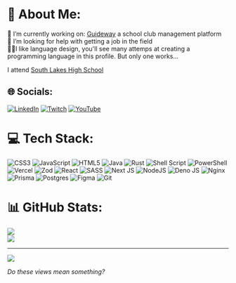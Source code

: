 # 💫 About Me:
🔭 I’m currently working on: [Guideway](https://guideway.co) a school club management platform<br>🤝 I’m looking for help with getting a job in the field<br>🧓🏻I like language design, you'll see many attemps at creating a programming language in this profile. But only one works...

I attend [South Lakes High School](https://www.google.com/search?q=south+lakes+high+school)

<!--I attend [South Lakes High School](https://buymeacoffee.com/matees) -->

## 🌐 Socials:
[![LinkedIn](https://img.shields.io/badge/LinkedIn-%230077B5.svg?logo=linkedin&logoColor=white)](https://linkedin.com/in/maythamajam) [![Twitch](https://img.shields.io/badge/Twitch-%239146FF.svg?logo=Twitch&logoColor=white)](https://twitch.tv/Maytees1) [![YouTube](https://img.shields.io/badge/YouTube-%23FF0000.svg?logo=YouTube&logoColor=white)](https://youtube.com/@matees6697) 

# 💻 Tech Stack:
![CSS3](https://img.shields.io/badge/css3-%231572B6.svg?style=for-the-badge&logo=css3&logoColor=white) ![JavaScript](https://img.shields.io/badge/javascript-%23323330.svg?style=for-the-badge&logo=javascript&logoColor=%23F7DF1E) ![HTML5](https://img.shields.io/badge/html5-%23E34F26.svg?style=for-the-badge&logo=html5&logoColor=white) ![Java](https://img.shields.io/badge/java-%23ED8B00.svg?style=for-the-badge&logo=openjdk&logoColor=white) ![Rust](https://img.shields.io/badge/rust-%23000000.svg?style=for-the-badge&logo=rust&logoColor=white) ![Shell Script](https://img.shields.io/badge/shell_script-%23121011.svg?style=for-the-badge&logo=gnu-bash&logoColor=white) ![PowerShell](https://img.shields.io/badge/PowerShell-%235391FE.svg?style=for-the-badge&logo=powershell&logoColor=white) ![Vercel](https://img.shields.io/badge/vercel-%23000000.svg?style=for-the-badge&logo=vercel&logoColor=white) ![Zod](https://img.shields.io/badge/zod-%233068b7.svg?style=for-the-badge&logo=zod&logoColor=white) ![React](https://img.shields.io/badge/react-%2320232a.svg?style=for-the-badge&logo=react&logoColor=%2361DAFB) ![SASS](https://img.shields.io/badge/SASS-hotpink.svg?style=for-the-badge&logo=SASS&logoColor=white) ![Next JS](https://img.shields.io/badge/Next-black?style=for-the-badge&logo=next.js&logoColor=white) ![NodeJS](https://img.shields.io/badge/node.js-6DA55F?style=for-the-badge&logo=node.js&logoColor=white) ![Deno JS](https://img.shields.io/badge/deno%20js-000000?style=for-the-badge&logo=deno&logoColor=white) ![Nginx](https://img.shields.io/badge/nginx-%23009639.svg?style=for-the-badge&logo=nginx&logoColor=white) ![Prisma](https://img.shields.io/badge/Prisma-3982CE?style=for-the-badge&logo=Prisma&logoColor=white) ![Postgres](https://img.shields.io/badge/postgres-%23316192.svg?style=for-the-badge&logo=postgresql&logoColor=white) ![Figma](https://img.shields.io/badge/figma-%23F24E1E.svg?style=for-the-badge&logo=figma&logoColor=white) ![Git](https://img.shields.io/badge/git-%23F05033.svg?style=for-the-badge&logo=git&logoColor=white)
# 📊 GitHub Stats:

![](https://github-readme-streak-stats.herokuapp.com/?user=maytees&theme=catppuccin_mocha&hide_border=false)<br/>
![](https://github-readme-stats.vercel.app/api/top-langs/?username=maytees&theme=catppuccin_mocha&hide_border=false&include_all_commits=true&count_private=true&layout=compact)

---

[![](https://visitcount.itsvg.in/api?id=maytees&icon=0&color=0)](https://visitcount.itsvg.in)

*Do these views mean something?*
<!-- Proudly created with GPRM ( https://gprm.itsvg.in ) -->
